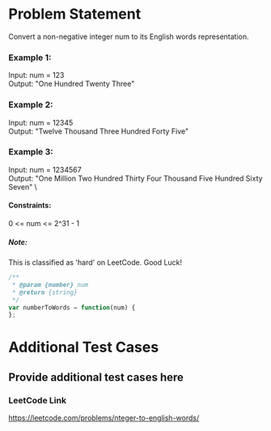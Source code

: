 # Problem Statement
Convert a non-negative integer num to its English words representation.



### Example 1:

Input: num = 123 \
Output: "One Hundred Twenty Three"
### Example 2:

Input: num = 12345 \
Output: "Twelve Thousand Three Hundred Forty Five"
### Example 3:

Input: num = 1234567 \
Output: "One Million Two Hundred Thirty Four Thousand Five Hundred Sixty Seven" \

#### Constraints:
0 <= num <= 2^31 - 1

##### Note:
This is classified as 'hard' on LeetCode. Good Luck!

```js
/**
 * @param {number} num
 * @return {string}
 */
var numberToWords = function(num) {
};
```
# Additional Test Cases

## Provide additional test cases here

### LeetCode Link
https://leetcode.com/problems/nteger-to-english-words/ 
